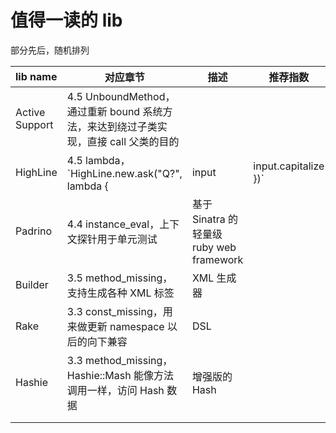# 值得一读的 lib

部分先后，随机排列

| lib name       | 对应章节                                                     | 描述                                             | 推荐指数 |
| :------------- | ------------------------------------------------------------ | ------------------------------------------------ | -------- |
| Active Support | 4.5 UnboundMethod，通过重新 bound 系统方法，来达到绕过子类实现，直接 call 父类的目的 |                                                  |          |
| HighLine       | 4.5 lambda，`HighLine.new.ask("Q?", lambda { |input| input.capitalize })` | 一行代码完成命令行输入提示，以及输入参数校验规则 |          |
| Padrino        | 4.4 instance_eval，上下文探针用于单元测试                    | 基于 Sinatra 的轻量级 ruby web framework         |          |
| Builder        | 3.5 method_missing，支持生成各种 XML 标签                    | XML 生成器                                       |          |
| Rake           | 3.3 const_missing，用来做更新 namespace 以后的向下兼容       | DSL                                              |          |
| Hashie         | 3.3 method_missing，Hashie::Mash 能像方法调用一样，访问 Hash 数据 | 增强版的 Hash                                    |          |
|                |                                                              |                                                  |          |
|                |                                                              |                                                  |          |

